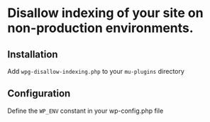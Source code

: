 # Disallow indexing of your site on non-production environments.

## Installation

Add `wpg-disallow-indexing.php` to your `mu-plugins` directory

## Configuration

Define the `WP_ENV` constant in your wp-config.php file
